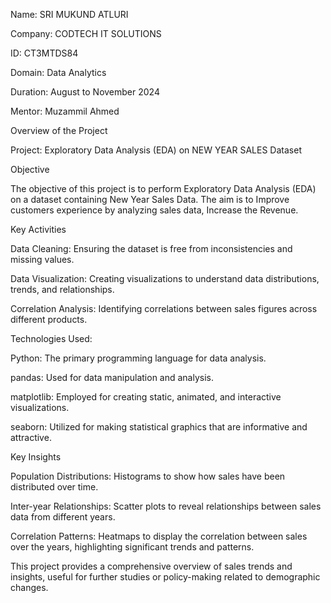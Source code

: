 Name: SRI MUKUND ATLURI

Company: CODTECH IT SOLUTIONS

ID: CT3MTDS84

Domain: Data Analytics

Duration: August to November 2024

Mentor: Muzammil Ahmed

Overview of the Project

Project: Exploratory Data Analysis (EDA) on NEW YEAR SALES Dataset


Objective

The objective of this project is to perform Exploratory Data Analysis (EDA) on a dataset containing New Year Sales Data. The aim is to  Improve customers experience by analyzing sales data, Increase the Revenue.

Key Activities

Data Cleaning: Ensuring the dataset is free from inconsistencies and missing values.

Data Visualization: Creating visualizations to understand data distributions, trends, and relationships.

Correlation Analysis: Identifying correlations between sales figures across different products.

Technologies Used:

Python: The primary programming language for data analysis.

pandas: Used for data manipulation and analysis.

matplotlib: Employed for creating static, animated, and interactive visualizations.

seaborn: Utilized for making statistical graphics that are informative and attractive.

Key Insights

Population Distributions: Histograms to show how sales have been distributed over time.

Inter-year Relationships: Scatter plots to reveal relationships between sales data from different years.

Correlation Patterns: Heatmaps to display the correlation between sales over the years, highlighting significant trends and patterns.

This project provides a comprehensive overview of  sales trends and insights, useful for further studies or policy-making related to demographic changes.
